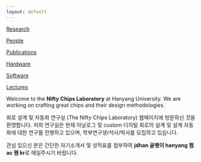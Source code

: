 ```yaml
---
layout: default
---
```


[Research](./research.html)

[People](./people.html)

[Publications](./publications.html)

[Hardware](./chips.html)

[Software](./software.html)

[Lectures](./lectures.html)

Welcome to the **Nifty Chips Laboratory** at Hanyang University. 
We are working on crafting great chips and their design methodologies.

회로 설계 및 자동화 연구실 (The Nifty Chips Laboratory) 웹페이지에 방문하신 것을 환영합니다. 저희 연구실은 현재 아날로그 및 custom 디지털 회로의 설계 및 설계 자동화에 대한 연구를 진행하고 있으며, 학부연구생/석사/박사를 모집하고 있습니다. 

관심 있으신 분은 간단한 자기소개서 및 성적표를 첨부하여 **jdhan 골뱅이 hanyang 쩜 ac 쩜 kr**로 메일주시기 바랍니다.
